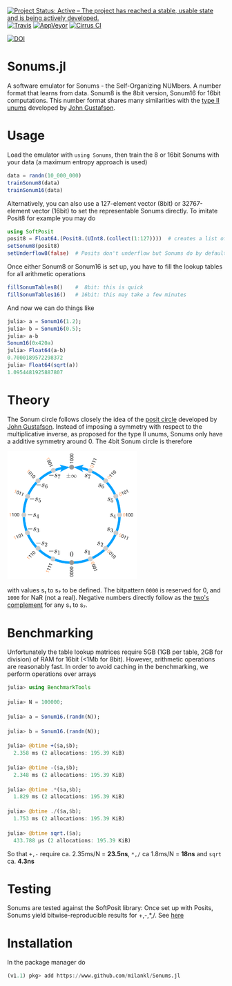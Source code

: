 [![Project Status: Active – The project has reached a stable, usable state and is being actively developed.](https://img.shields.io/badge/repo_status-active-brightgreen?style=flat-square)](https://www.repostatus.org/#active)
[![Travis](https://img.shields.io/travis/com/milankl/Sonums.jl?label=Linux%20%26%20osx&logo=travis&style=flat-square)](https://travis-ci.com/milankl/Sonums.jl)
[![AppVeyor](https://img.shields.io/appveyor/ci/milankl/softsonum-jl?label=Windows&logo=appveyor&logoColor=white&style=flat-square)](https://ci.appveyor.com/project/milankl/softsonum-jl)
[![Cirrus CI](https://img.shields.io/cirrus/github/milankl/Sonums.jl?label=FreeBSD&logo=cirrus-ci&logoColor=white&style=flat-square)](https://cirrus-ci.com/github/milankl/Sonums.jl)

[![DOI](https://zenodo.org/badge/191624340.svg)](https://zenodo.org/badge/latestdoi/191624340)

# Sonums.jl
A software emulator for Sonums - the Self-Organizing NUMbers. A number format that learns from data. Sonum8 is the 8bit version, Sonum16 for 16bit computations. This number format shares many similarities with the [type II unums](http://johngustafson.net/pdfs/BeatingFloatingPoint.pdf) developed by [John Gustafson](http://johngustafson.net/).

# Usage
Load the emulator with `using Sonums`, then train the 8 or 16bit Sonums with your data (a maximum entropy approach is used)
```julia
data = randn(10_000_000)
trainSonum8(data)
trainSonum16(data)
```
Alternatively, you can also use a 127-element vector (8bit) or 32767-element vector (16bit) to set the representable Sonums directly. To imitate Posit8 for example you may do

```julia
using SoftPosit
posit8 = Float64.(Posit8.(UInt8.(collect(1:127))))  # creates a list of Posit8 numbers in (0,Inf)
setSonum8(posit8)
setUnderflow8(false)  # Posits don't underflow but Sonums do by default
```
Once either Sonum8 or Sonum16 is set up, you have to fill the lookup tables for all arithmetic operations
```julia
fillSonumTables8()    #  8bit: this is quick
fillSonumTables16()   # 16bit: this may take a few minutes
```
And now we can do things like
```julia
julia> a = Sonum16(1.2);
julia> b = Sonum16(0.5);
julia> a-b
Sonum16(0x420a)
julia> Float64(a-b)
0.7000189572298372
julia> Float64(sqrt(a))
1.0954481925887807
```

# Theory

The Sonum circle follows closely the idea of the [posit circle](http://johngustafson.net/pdfs/BeatingFloatingPoint.pdf) developed by [John Gustafson](http://johngustafson.net/). Instead of imposing a symmetry with respect to the multiplicative inverse, as proposed for the type II unums, Sonums only have a additive symmetry around 0. The 4bit Sonum circle is therefore

<img src="figs/sonum4.svg" width=300>

with values s₁ to s₇ to be defined. The bitpattern `0000` is reserved for 0, and `1000` for NaR (not a real). Negative numbers directly follow as the [two's complement](https://en.wikipedia.org/wiki/Two%27s_complement) for any s₁ to s₇.

# Benchmarking

Unfortunately the table lookup matrices require 5GB (1GB per table, 2GB for division) of RAM for 16bit (<1Mb for 8bit). However, arithmetic operations are reasonably fast. In order to avoid caching in the benchmarking, we perform operations over arrays

```julia
julia> using BenchmarkTools

julia> N = 100000;

julia> a = Sonum16.(randn(N));

julia> b = Sonum16.(randn(N));

julia> @btime +($a,$b);
  2.358 ms (2 allocations: 195.39 KiB)

julia> @btime -($a,$b);
  2.348 ms (2 allocations: 195.39 KiB)

julia> @btime .*($a,$b);
  1.829 ms (2 allocations: 195.39 KiB)

julia> @btime ./($a,$b);
  1.753 ms (2 allocations: 195.39 KiB)

julia> @btime sqrt.($a);
  433.788 μs (2 allocations: 195.39 KiB)
```
So that `+,-` require ca. 2.35ms/N = __23.5ns__, `*,/` ca 1.8ms/N = __18ns__ and `sqrt` ca. __4.3ns__

# Testing
Sonums are tested against the SoftPosit library: Once set up with Posits, Sonums yield bitwise-reproducible results for +,-,*,/. See [here](https://github.com/milankl/Sonums.jl/blob/51ceeec168508aa6b35937f89d714d9f2b2e78f6/test/runtests.jl#L46)

# Installation
In the package manager do
```julia
(v1.1) pkg> add https://www.github.com/milankl/Sonums.jl
```
